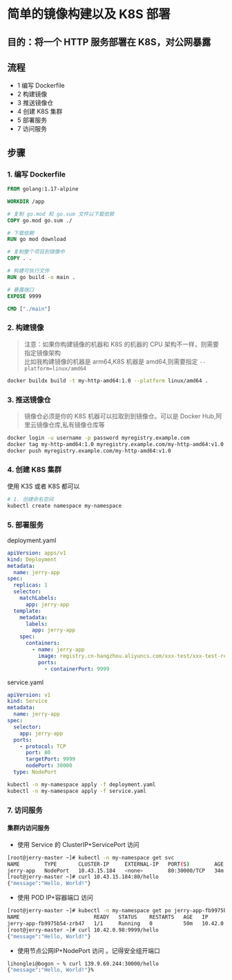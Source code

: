 # 简单的镜像构建以及 K8S 部署


## 目的：将一个 HTTP 服务部署在 K8S，对公网暴露


## 流程
- 1 编写 Dockerfile
- 2 构建镜像
- 3 推送镜像仓
- 4 创建 K8S 集群
- 5 部署服务
- 7 访问服务

## 步骤

### 1. 编写 Dockerfile

```dockerfile
FROM golang:1.17-alpine

WORKDIR /app

# 复制 go.mod 和 go.sum 文件以下载依赖
COPY go.mod go.sum ./

# 下载依赖
RUN go mod download

# 复制整个项目到镜像中
COPY . .

# 构建可执行文件
RUN go build -o main .

# 暴露端口
EXPOSE 9999

CMD ["./main"]

```
### 2. 构建镜像

> 注意：如果你构建镜像的机器和 K8S 的机器的 CPU 架构不一样，则需要指定镜像架构 <br>
> 比如我构建镜像的机器是 arm64,K8S 机器是 amd64,则需要指定 `--platform=linux/amd64`


```bash
docker buildx build -t my-http-amd64:1.0 --platform linux/amd64 .
```

### 3. 推送镜像仓
> 镜像仓必须是你的 K8S 机器可以拉取到到镜像仓。可以是 Docker Hub,阿里云镜像仓库,私有镜像仓库等


```bash
docker login -u username -p password myregistry.example.com
docker tag my-http-amd64:1.0 myregistry.example.com/my-http-amd64:v1.0
docker push myregistry.example.com/my-http-amd64:v1.0
```

### 4. 创建 K8S 集群
使用 K3S 或者 K8S 都可以

```bash
# 1. 创建命名空间
kubectl create namespace my-namespace
```


### 5. 部署服务

deployment.yaml
```yaml
apiVersion: apps/v1
kind: Deployment
metadata:
  name: jerry-app
spec:
  replicas: 1
  selector:
    matchLabels:
      app: jerry-app
  template:
    metadata:
      labels:
        app: jerry-app
    spec:
      containers:
        - name: jerry-app
          image: registry.cn-hangzhou.aliyuncs.com/xxx-test/xxx-test-repo:1.0
          ports:
            - containerPort: 9999


```
service.yaml
```yaml
apiVersion: v1
kind: Service
metadata:
  name: jerry-app
spec:
  selector:
    app: jerry-app
  ports:
    - protocol: TCP
      port: 80
      targetPort: 9999
      nodePort: 30000
  type: NodePort
```

```bash
kubectl -n my-namespace apply -f deployment.yaml
kubectl -n my-namespace apply -f service.yaml
```

### 7. 访问服务

#### 集群内访问服务
- 使用 Service 的 ClusterIP+ServicePort 访问
```bash
[root@jerry-master ~]# kubectl -n my-namespace get svc
NAME        TYPE       CLUSTER-IP     EXTERNAL-IP   PORT(S)        AGE
jerry-app   NodePort   10.43.15.184   <none>        80:30000/TCP   34m
[root@jerry-master ~]# curl 10.43.15.184:80/hello
{"message":"Hello, World!"}
```
- 使用 POD IP+容器端口 访问
```bash
[root@jerry-master ~]# kubectl -n my-namespace get po jerry-app-fb9975b54-zrb47 -o wide
NAME                        READY   STATUS    RESTARTS   AGE   IP           NODE           NOMINATED NODE   READINESS GATES
jerry-app-fb9975b54-zrb47   1/1     Running   0          50m   10.42.0.98   jerry-master   <none>           <none>
[root@jerry-master ~]# curl 10.42.0.98:9999/hello
{"message":"Hello, World!"}
```
- 使用节点公网IP+NodePort 访问 。记得安全组开端口
```bash
lihonglei@bogon ~ % curl 139.9.69.244:30000/hello
{"message":"Hello, World!"}%
```




